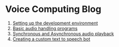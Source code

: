 # Voice Computing Blog
1. [Setting up the development environment](post/settingTheDevEnv.md)
2. [Basic audio handling programs](post/basicAudioHandlingPrograms.md)
3. [Synchronous and Asynchronous audio playback](post/syncAndAsyncCallback.md)
4. [Creating a custom text to speech bot](post/customTextToSpeechBot.md)